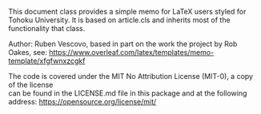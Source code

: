 This document class provides a simple memo for LaTeX users styled for Tohoku University.
It is based on article.cls and inherits most of the functionality that class.

Author: Ruben Vescovo, based in part on the work the project by Rob Oakes, see:
https://www.overleaf.com/latex/templates/memo-template/xfgfwnxzcgkf

The code is covered under the MIT No Attribution License (MIT-0), a copy of the license  
can be found in the LICENSE.md file in this package and at the following address: 
https://opensource.org/license/mit/
